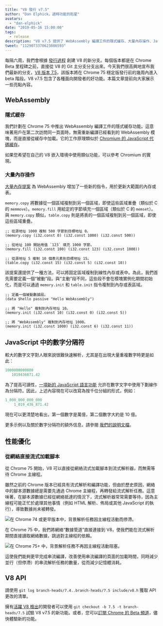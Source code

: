 ```yaml
---
title: "V8 發行 v7.5"
author: "Dan Elphick，過時功能的剋星"
avatars: 
  - "dan-elphick"
date: "2019-05-16 15:00:00"
tags: 
  - release
description: "V8 v7.5 提供了 WebAssembly 編譯工件的隱式緩存、大量內存操作、JavaScript 的數字分隔符等眾多新功能！"
tweet: "1129073370623086593"
---
```

每隔六周，我們會根據 [發行過程](/docs/release-process) 創建 V8 的新分支。每個版本都是在 Chrome Beta 里程碑之前，直接從 V8 的 Git 主分支分支出來。今天我們很高興地宣布我們最新的分支，[V8 版本 7.5](https://chromium.googlesource.com/v8/v8.git/+log/branch-heads/7.5)，該版本將在 Chrome 75 穩定版發行前的幾周內進入 beta 階段。V8 v7.5 包含了各種面向開發者的好功能。本篇文章提前向大家展示一些亮點內容。

<!--truncate-->
## WebAssembly

### 隱式緩存

我們計劃在 Chrome 75 中推出 WebAssembly 編譯工件的隱式緩存功能。這意味著用戶在第二次訪問同一頁面時，無需重新編譯已經看到的 WebAssembly 模塊，而是直接從緩存中加載。它的工作原理類似於 [Chromium 的 JavaScript 代碼緩存](/blog/code-caching-for-devs)。

如果您希望在自己的 V8 嵌入環境中使用類似功能，可以參考 Chromium 的實現。

### 大量內存操作

[大量內存提案](https://github.com/webassembly/bulk-memory-operations) 為 WebAssembly 增加了一些新的指令，用於更新大範圍的內存或表。

`memory.copy` 將數據從一個區域複制到另一個區域，即使這些區域重疊（類似於 C 的 `memmove`）。`memory.fill` 用給定的字節填充一個區域（類似於 C 的 `memset`）。與 `memory.copy` 類似，`table.copy` 則是將表的一個區域複制到另一個區域，即使這些區域重疊。

```wasm
;; 從源地址 1000 複制 500 字節到目標地址 0。
(memory.copy (i32.const 0) (i32.const 1000) (i32.const 500))

;; 從地址 100 開始用值 `123` 填充 1000 字節。
(memory.fill (i32.const 100) (i32.const 123) (i32.const 1000))

;; 從源地址 5 複制 10 個表元素到目標地址 15。
(table.copy (i32.const 15) (i32.const 5) (i32.const 10))
```

該提案還提供了一種方法，可以將固定區域複制到線性內存或表中。為此，我們首先需要定義一個“被動”段。與“主動”段不同，這些段不會在模塊實例化期間初始化，而是可以通過 `memory.init` 和 `table.init` 指令複制到內存或表區域。

```wasm
;; 定義一個被動數據段。
(data $hello passive "Hello WebAssembly")

;; 將 "Hello" 複制到內存地址 10。
(memory.init (i32.const 10) (i32.const 0) (i32.const 5))

;; 將 "WebAssembly" 複制到內存地址 1000。
(memory.init (i32.const 1000) (i32.const 6) (i32.const 11))
```

## JavaScript 中的數字分隔符

較大的數字文字對人眼來說很難快速解析，尤其是在出現大量重複數字時更是如此：

```js
1000000000000
   1019436871.42
```

為了提高可讀性，[一項新的 JavaScript 語言功能](/features/numeric-separators) 允許在數字文字中使用下劃線作為分隔符。因此，上述內容現在可以改寫為按千位分組的形式，例如：

```js
1_000_000_000_000
    1_019_436_871.42
```

現在可以更清楚地看出，第一個數字是萬億，第二個數字大約是 10 億。

更多示例以及關於數字分隔符的額外信息，請參閱 [我們的說明文檔](/features/numeric-separators)。

## 性能優化

### 從網絡直接流式加載腳本

從 Chrome 75 開始，V8 可以直接從網絡流式加載腳本到流式解析器，而無需等待 Chrome 主線程。

雖然之前的 Chrome 版本已經具有流式解析和編譯功能，但由於歷史原因，網絡中的腳本源數據總是需要先通過 Chrome 主線程，再轉發給流式解析任務。這意味著，在腳本源數據已經從網絡抵達的情況下，流式解析器常常需要等待，因為主線程可能正忙於處理其他事情（例如 HTML 解析、佈局或其他 JavaScript 的執行），導致數據尚未被轉發。

![在 Chrome 74 或更早版本中，背景解析任務因主線程活動而停滯。](/_img/v8-release-75/before.jpg)

在 Chrome 75 中，我們將網絡“數據管道”直接連接到 V8，使我們能在流式解析期間直接讀取網絡數據，跳過對主線程的依賴。

![在 Chrome 75+ 中，背景解析任務不再因主線程活動阻塞。](/_img/v8-release-75/after.jpg)

這使我們能夠更早完成串流編譯，改善使用串流編譯的頁面的加載時間，同時減少並行（但停滯）的串流解析任務的數量，從而減少記憶體消耗。

## V8 API

請使用 `git log branch-heads/7.4..branch-heads/7.5 include/v8.h` 獲取 API 更改的清單。

擁有[活躍 V8 檢出](/docs/source-code#using-git)的開發者可以使用 `git checkout -b 7.5 -t branch-heads/7.5` 試驗 V8 v7.5 的新功能。或者，您可以[訂閱 Chrome 的 Beta 頻道](https://www.google.com/chrome/browser/beta.html)，儘快體驗新的功能。
